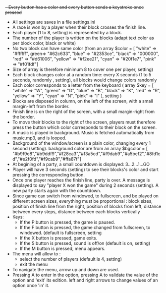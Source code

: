 ~~- Every button has a color and every button sends a keystroke once pressed~~
- All settings are saves in a file settings.ini
- A race is won by a player when their block crosses the finish line.
- Each player (1 to 8, setting) is represented by a block. 
- The number of the player is written on the blocks (adapt text color as per block color, black or white)
- No two block can have same color (from an array $color = [ "white" => "#ffffff", green=> "#62c633", "blue" => "#2353ce", "black" => "000000", "red" => "#d61006", "yellow" => "#f2ee21", "cyan" => "#20f1e7", "pink" => "#f01fdf"]
- Size of array is therefore minimum 8 to cover one per player, setting)
- Each block changes color at a random time: every X seconds (1 to 5 seconds, randomly , setting), all blocks would change colors randomly
- Each color corresponds to a letter from the keyboard ( array $key = [ "white" => "W", "green" => "G", "blue" => "B", "black" => "K", "red" => "R", "yellow" => "Y", "cyan" => "N", "pink" => "I" ], setting )
- Blocks are disposed in column, on the left of the screen, with a small margin-left from the border.
- Finish line is on the right of the screen, with a small margin-right from the border.
- To move their blocks to the right of the screen, players must therefore press the button which color corresponds to their block on the screen.
- A music is played in background. Music is fetched automatically from music.mp3, and is looped.
- Background of the window/screen is a plain color, changing every 1 second (setting). background color are from an array $bgcolor = [ "#b9f9e8","#b9ddf9","#f28ca3","#f3a5cd","#f9dab9","#a5bef2","#8fd1cd","#e2f0fd","#f9cab9","#ffa87f"]
- At begining of a party, a small countdown is displayed: 3...2...1...GO
- Player will have 3 seconds (setting) to see their blocks's color and start pressing the corresponding button.
- Once one player reaches the finish line, party is over. A message is displayed to say "player X won the game" during 2 seconds (setting). A new party starts again with the countdown.
- Since game can switch from windowed, to fullscreen, and be played on different screen sizes, everything must be
proportional : block sizes, position of finish line from the right, position of blocks from left, distance between every steps, distance between each blocks vertically
- Keys:
    * If the P button is pressed, the game is paused.
    * If the F button is pressed, the game changed from fullscreen, to windowed. (default is fullscreen, setting
    * If the X button is pressed, game exits.
    * If the S button is pressed, sound is off/on (default is on, setting)
    * If the M button is pressed, menu appears.
- The menu will allow to :
    * select the number of players (default is 4, setting)
    * exit the menu
- To navigate the menu, arrow up and down are used. 
- Pressing A to enter in the option, pressing A to validate the value of the option and 'exit' its edition. left and right arrows to change values of an option once 'in' it.


